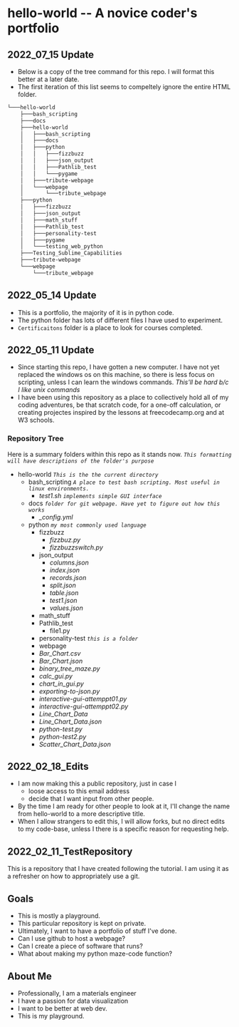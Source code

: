 # hello-world -- A novice coder's portfolio

## 2022_07_15 Update
* Below is a copy of the tree command for this repo. I will format this better at a later date.
* The first iteration of this list seems to compeltely ignore the entire HTML folder. 
```bash
└───hello-world
    ├───bash_scripting
    ├───docs
    ├───hello-world
    │   ├───bash_scripting
    │   ├───docs
    │   ├───python
    │   │   ├───fizzbuzz
    │   │   ├───json_output
    │   │   ├───Pathlib_test
    │   │   └───pygame
    │   ├───tribute-webpage
    │   └───webpage
    │       └───tribute_webpage
    ├───python
    │   ├───fizzbuzz
    │   ├───json_output
    │   ├───math_stuff
    │   ├───Pathlib_test
    │   ├───personality-test
    │   ├───pygame
    │   └───testing_web_python
    ├───Testing_Sublime_Capabilities
    ├───tribute-webpage
    └───webpage
        └───tribute_webpage
```

## 2022_05_14 Update
* This is a portfolio, the majority of it is in python code.
* The python folder has lots of different files I have used to experiment. 
* `Certificaitons` folder is a place to look for courses completed.

## 2022_05_11 Update
* Since starting this repo, I have gotten a new computer. I have not yet replaced the windows os on this machine, so there is less focus on scripting, unless I can learn the windows commands. _This'll be hard b/c I like unix commands_
* I have been using this repository as a place to collectively hold all of my coding adventures, be that scratch code, for a one-off calculation, or creating  projectes inspired by the lessons at freecodecamp.org and at W3 schools.

### Repository Tree
Here is a summary folders within this repo as it stands now. *`This formatting will have descriptions of the folder's purpose`*

* hello-world *`This is the the current directory`*
  * bash_scripting *`A place to test bash scripting. Most useful in linux environments.`*
    * *test1.sh* *`implements simple GUI interface`*
  * docs *`folder for git webpage. Have yet to figure out how this works`*
    * *_config.yml*
  * python *`my most commonly used language`*
    * fizzbuzz
      * *fizzbuz.py*
      * *fizzbuzzswitch.py*
    * json_output
      * *columns.json*
      * *index.json*
      * *records.json*
      * *split.json*
      * *table.json*
      * *test1.json*
      * *values.json*
    * math_stuff
    * Pathlib_test
      * file1.py
    * personality-test *`this is a folder`*
    * webpage
    * *Bar_Chart.csv*
    * *Bar_Chart.json*
    * *binary_tree_maze.py*
    * *calc_gui.py*
    * *chart_in_gui.py*
    * *exporting-to-json.py*
    * *interactive-gui-attemppt01.py*
    * *interactive-gui-attemppt02.py*
    * *Line_Chart_Data*
    * *Line_Chart_Data.json*
    * *python-test.py*
    * *python-test2.py*
    * *Scatter_Chart_Data.json*

## 2022_02_18_Edits
* I am now making this a public repository, just in case I 
  *  loose access to this email address
  *  decide that I want input from other people.
*  By the time I am ready for other people to look at it, I'll change the name from hello-world to a more descriptive title.
*  When I allow strangers to edit this, I will allow forks, but no direct edits to my code-base, unless I there is a specific reason for requesting help.


## 2022_02_11_TestRepository
This is a repository that I have created following the tutorial. I am using it as a refresher on how to appropriately use a git.

## Goals
* This is mostly a playground.
* This particular repository is kept on private.
* Ultimately, I want to have a portfolio of stuff I've done.
* Can I use github to host a webpage?
* Can I create a piece of software that runs?
* What about making my python maze-code function?


## About Me
* Professionally, I am a materials engineer
* I have a passion for data visualization
* I want to be better at web dev.
* This is my playground.
